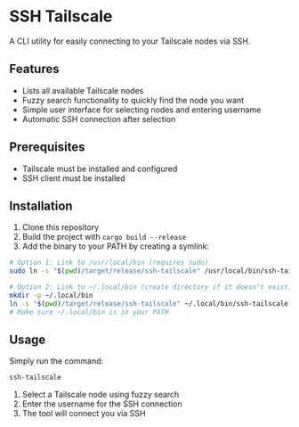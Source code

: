 # SSH Tailscale

A CLI utility for easily connecting to your Tailscale nodes via SSH.

## Features

- Lists all available Tailscale nodes
- Fuzzy search functionality to quickly find the node you want
- Simple user interface for selecting nodes and entering username
- Automatic SSH connection after selection

## Prerequisites

- Tailscale must be installed and configured
- SSH client must be installed

## Installation

1. Clone this repository
2. Build the project with `cargo build --release`
3. Add the binary to your PATH by creating a symlink:

```bash
# Option 1: Link to /usr/local/bin (requires sudo)
sudo ln -s "$(pwd)/target/release/ssh-tailscale" /usr/local/bin/ssh-tailscale

# Option 2: Link to ~/.local/bin (create directory if it doesn't exist)
mkdir -p ~/.local/bin
ln -s "$(pwd)/target/release/ssh-tailscale" ~/.local/bin/ssh-tailscale
# Make sure ~/.local/bin is in your PATH
```

## Usage

Simply run the command:

```bash
ssh-tailscale
```

1. Select a Tailscale node using fuzzy search
2. Enter the username for the SSH connection
3. The tool will connect you via SSH
